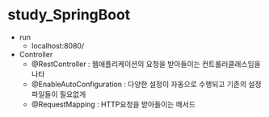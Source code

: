 # study_SpringBoot

- run
	- localhost:8080/
- Controller
	- @RestController : 웹애플리케이션의 요청을 받아들이는 컨트롤러클래스임을 나타
	- @EnableAutoConfiguration : 다양한 설정이 자동으로 수행되고 기존의 설정파일들이 필요없게
	- @RequestMapping : HTTP요청을 받아들이는 메서드 
	
